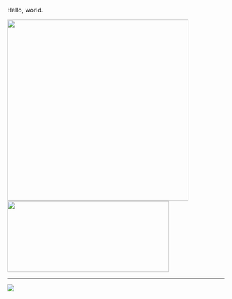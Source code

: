 Hello, world.

<!--
**mahieyin-rahmun/mahieyin-rahmun** is a ✨ _special_ ✨ repository because its `README.md` (this file) appears on your GitHub profile.

Here are some ideas to get you started:

- 🔭 I’m currently working on ...
- 🌱 I’m currently learning ...
- 👯 I’m looking to collaborate on ...
- 🤔 I’m looking for help with ...
- 💬 Ask me about ...
- 📫 How to reach me: ...
- 😄 Pronouns: ...
- ⚡ Fun fact: ...
-->

<a href="https://github.com/anuraghazra/github-readme-stats">
  <img align="center" src="https://github-readme-stats.vercel.app/api?username=mahieyin-rahmun&theme=onedark&count_private=true&show_icons=true" width="420px" />
</a>
<a href="https://github.com/anuraghazra/github-readme-stats">
  <img align="center" src="https://github-readme-stats.vercel.app/api/top-langs/?username=mahieyin-rahmun&layout=compact&count_private=true&theme=onedark&hide=jupyter%20notebook,css,php" height="165px" width="375px" />
</a>
<br />
<hr />
<a href="https://github.com/mahieyin-rahmun/NextJSTypeScriptStarter">
  <img align="center" src="https://github-readme-stats.vercel.app/api/pin/?username=mahieyin-rahmun&repo=NextJSTypeScriptStarter&theme=onedark" />
</a>
